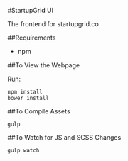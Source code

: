 #StartupGrid UI

The frontend for startupgrid.co

##Requirements
* npm


##To View the Webpage

Run:

    npm install
    bower install

##To Compile Assets

    gulp

##To Watch for JS and SCSS Changes

    gulp watch


